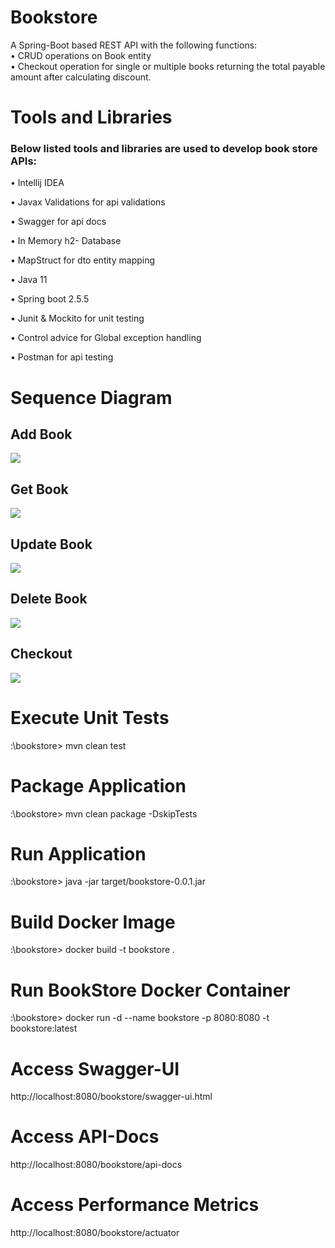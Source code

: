 # Bookstore
A Spring-Boot based REST API with the following functions:  
•&nbsp;CRUD operations on Book entity  
•&nbsp;Checkout operation for single or multiple books returning the total payable amount after calculating discount.  

# Tools and Libraries
### Below listed tools and libraries are used to develop book store APIs:

•&nbsp;Intellij IDEA

•&nbsp;Javax Validations for api validations

•&nbsp;Swagger for api docs

•&nbsp;In Memory h2- Database

•&nbsp;MapStruct for dto entity mapping

•&nbsp;Java 11

•&nbsp;Spring boot 2.5.5

•&nbsp;Junit & Mockito for unit testing

•&nbsp;Control advice for Global exception handling

•&nbsp;Postman for api testing

# Sequence Diagram
## Add Book
![](D:\Zubair\Workspace\bookstore\SequenceDiagram\BookController_createBook.svg)

## Get Book
![](D:\Zubair\Workspace\bookstore\SequenceDiagram\BookController_getBookById.svg)

## Update Book
![](D:\Zubair\Workspace\bookstore\SequenceDiagram\BookController_updateBook.svg)

## Delete Book
![](D:\Zubair\Workspace\bookstore\SequenceDiagram\BookController_deleteBookById.svg)

## Checkout
![](D:\Zubair\Workspace\bookstore\SequenceDiagram\CheckoutController_checkout.svg)

# Execute Unit Tests
:\bookstore> mvn clean test

# Package Application
:\bookstore> mvn clean package -DskipTests

# Run Application
:\bookstore> java -jar target/bookstore-0.0.1.jar

# Build Docker Image
:\bookstore> docker build -t bookstore .  

# Run BookStore Docker Container
:\bookstore> docker run -d --name bookstore -p 8080:8080 -t bookstore:latest  

# Access Swagger-UI
http://localhost:8080/bookstore/swagger-ui.html

# Access API-Docs
http://localhost:8080/bookstore/api-docs

# Access Performance Metrics
http://localhost:8080/bookstore/actuator


